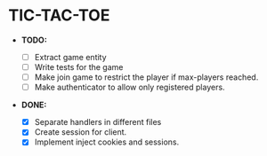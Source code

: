 # TIC-TAC-TOE

- **TODO:**

  - [ ] Extract game entity 
  - [ ] Write tests for the game
  - [ ] Make join game to restrict the player if max-players reached.
  - [ ] Make authenticator to allow only registered players.

- **DONE:**
  - [x] Separate handlers in different files
  - [x] Create session for client.
  - [x] Implement inject cookies and sessions.